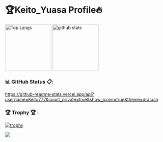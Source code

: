# 🏆Keito_Yuasa Profile🔥

<p align="left"> 
  <img alt="Top Langs" height="150" src="https://github-readme-stats.vercel.app/api/top-langs/?username=Keito777&layout=compact&show_icons=true&theme=maroongold" />
  <img alt="github stats" height="150" src="https://github-readme-stats.vercel.app/api?username=Keito777&theme=outrun&show_icons=ture" />
</p>

### 📊 GitHub Status 📋:

https://github-readme-stats.vercel.app/api?username=Keito777&count_private=true&show_icons=true&theme=dracula

### 🏆 Trophy 🏆 :

[![trophy](https://github-profile-trophy.vercel.app/?username=Keito777&no-frame=true&theme=onedark&row=2&column=4)](https://github.com/ryo-ma/github-profile-trophy)

![](https://github-profile-summary-cards.vercel.app/api/cards/profile-details?username=Keito777&theme=monokai)


